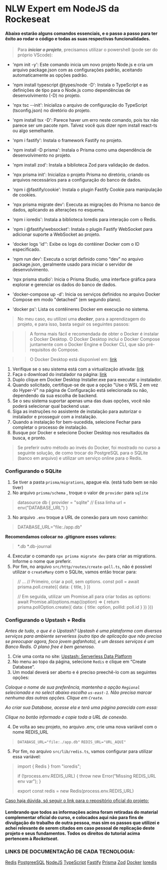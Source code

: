 # NLW Expert em NodeJS da Rockeseat 

#### Abaixo estarão alguns comandos essenciais, e o passo a passo para ter êxito ao rodar o código e todas as suas respectivas funcionalidades.

> Para ***iniciar o projeto***, precisamos utilizar o powershell (pode ser do próprio VScode):

- 'npm init -y': Este comando inicia um novo projeto Node.js e cria um arquivo package.json com as configurações padrão, aceitando automaticamente as opções padrão.

- 'npm install typescript @types/node -D': Instala o TypeScript e as definições de tipo para o Node.js como dependências de desenvolvimento (-D) no projeto.

- 'npx tsc --init': Inicializa o arquivo de configuração do TypeScript (tsconfig.json) no diretório do projeto.

- 'npm install tsx -D': Parece haver um erro neste comando, pois tsx não parece ser um pacote npm. Talvez você quis dizer npm install react-ts ou algo semelhante.

- 'npm i fastify': Instala o framework Fastify no projeto.

- 'npm install -D prisma': Instala o Prisma como uma dependência de desenvolvimento no projeto.

- 'npm install zod': Instala a biblioteca Zod para validação de dados.

- 'npx prisma init': Inicializa o projeto Prisma no diretório, criando os arquivos necessários para a configuração do banco de dados.

- 'npm i @fastify/cookie': Instala o plugin Fastify Cookie para manipulação de cookies.

- 'npx prisma migrate dev': Executa as migrações do Prisma no banco de dados, aplicando as alterações no esquema.

- 'npm i ioredis': Instala a biblioteca Ioredis para interação com o Redis.

- 'npm i @fastify/websocket': Instala o plugin Fastify WebSocket para adicionar suporte a WebSocket ao projeto.

- 'docker logs 'id'': Exibe os logs do contêiner Docker com o ID especificado.

- 'npm run dev': Executa o script definido como "dev" no arquivo package.json, geralmente usado para iniciar o servidor de desenvolvimento.

- 'npx prisma studio': Inicia o Prisma Studio, uma interface gráfica para explorar e gerenciar os dados do banco de dados.

- 'docker-compose up -d': Inicia os serviços definidos no arquivo Docker Compose em modo "detached" (em segundo plano).

- 'docker ps': Lista os contêineres Docker em execução no sistema.

> No meu caso, eu utilizei uma ***docker***, para a aprendizagem do projeto, e para isso, basta seguir os seguintes passos:

>> A forma mais fácil e recomendada de obter o Docker é instalar o Docker Desktop. O Docker Desktop inclui o Docker Compose juntamente com o Docker Engine e Docker CLI, que são pré-requisitos do Compose.

>> O Docker Desktop está disponível em: [link](https://docs.docker.com/desktop/install/windows-install/)

1. Verifique se o seu sistema está com a virtualização ativada: [link](https://docs.docker.com/desktop/troubleshoot/topics/#virtualization)
2. Faça o download do instalador na página: [link](https://docs.docker.com/desktop/install/windows-install/)
3. Duplo clique em Docker Desktop Installer.exe para executar o instalador.
4. Quando solicitado, certifique-se de que a opção "Use o WSL 2 em vez do Hyper-V" na página de Configuração está selecionada ou não, dependendo da sua escolha de backend.
5. Se o seu sistema suportar apenas uma das duas opções, você não poderá selecionar qual backend usar.
6. Siga as instruções no assistente de instalação para autorizar o instalador e prosseguir com a instalação.
7. Quando a instalação for bem-sucedida, selecione Fechar para completar o processo de instalação.
8. Busque por Docker e selecione Docker Desktop nos resultados da busca, e pronto.

> Se preferir outro método ao invés do Docker, foi mostrado no curso a seguinte solução, de como trocar do PostgreSQL para o SQLite (banco em arquivo) e utilizar um serviço online para o Redis. 

### Configurando o SQLite

1. Se tiver a pasta `prisma/migrations`, apague ela. (está tudo bem se não tiver)
2. No arquivo `prisma/schema` , troque o valor de `provider` para `sqlite`
>    datasource db {
>    provider = "sqlite" // Essa linha
>    url      = env("DATABASE_URL")
>    }

3. No arquivo `.env` troque a URL de conexão para um novo caminho:

> DATABASE_URL="file:./app.db"

**Recomendamos colocar no .gitignore esses valores:**
> *.db
> *.db-journal

4. Executar o comando `npx prisma migrate dev` para criar as migrations. Informe o nome que preferir.
5. Por fim, no arquivo `src/http/routes/create-poll.ts`, não é possível utilizar o `createMany` com o SQLite, vamos então trocar para:

>// ...
>// Primeiro, criar a poll, sem options.
>const poll = await prisma.poll.create({
>  data: {
>    title,
>  }
>})
>
>// Em seguida, utilizar um Promise.all para criar todas as options:
>await Promise.all(options.map((option) => {
>  return prisma.pollOption.create({
>    data: {
>      title: option,
>      pollId: poll.id
>    }
>  })
>}))

### Configurando o Upstash + Redis
*Antes de tudo, o que é o Upstash? Upstash é uma plataforma com diversos serviços para ambiente serverless (outro tipo de aplicação que não precisa se preocupar agora, foco jovem gafanhoto), e um desses serviços é um Banco Redis. O plano free é bem generoso.*

1. Crie uma conta no site: [Upstash: Serverless Data Platform](https://upstash.com/)
2. No menu ao topo da página, selecione `Redis` e clique em “Create Database”.
3. Um modal deverá ser aberto e é preciso preechê-lo com as seguintes opções: 

*Coloque o nome de sua preferência, mantenha a opção `Regional` selecionada e no select abaixo escolha `us-east-1`.*
*Não precisa marcar nenhuma das outras opções. Clique em `Create`.*

*Ao criar sua Database, acesse ela e terá uma página parecida com essa:*

[](bcffb95ba92461382b864aec819abf913f8846d3b48c344b2b7f9ff04a96c46e_copy.jpg)
*Clique no botão informado e copie toda a URL de conexão.*

4. De volta ao seu projeto, no arquivo .env, crie uma nova variável com o nome REDIS_URL 
> `DATABASE_URL="file:./app.db"`
> `REDIS_URL="URL_AQUI"`

5. Por fim, no arquivo `src/lib/redis.ts`, vamos configurar para utilizar essa variável:

>import { Redis } from "ioredis";
>
>if (!process.env.REDIS_URL) {
>  throw new Error("Missing REDIS_URL env var");
>}
>
>export const redis = new Redis(process.env.REDIS_URL)

[Caso haja dúvida, só seguir o link para o repositório oficial do projeto:](https://github.com/rocketseat-education/nlw-expert-nodejs/tree/0f1a0f1e8343963ff72b523c5105de3d375e2b7f)

#### Lembrando que todos as informações acima foram retiradas do material complementar oficial do curso, e colocados aqui não para fins de divulgação do trabalho de outra pessoa, mas sim os passos que utilizei e achei relevante de serem citados em caso pessoal de replicação deste projeto e seus fundamentos. Todos os direitos do tutorial acima pertencem à ***Rocketseat***. 

### LINKS DE DOCUMENTAÇÃO DE CADA TECNOLOGIA:

[Redis](https://redis.io/)
[PostgreeSQL](https://www.postgresql.org/)
[NodeJS](https://nodejs.org/en)
[TypeScript](https://www.typescriptlang.org/)
[Fastify](https://fastify.dev/)
[Prisma](https://www.prisma.io/)
[Zod](https://zod.dev/)
[Docker](https://www.docker.com/)
[Ioredis](https://www.https://www.npmjs.com/package/ioredis.com/)
